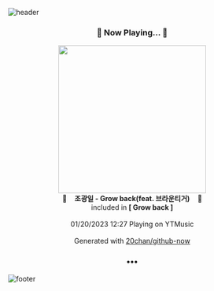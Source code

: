 ![header](https://capsule-render.vercel.app/api?type=wave&height=170&section=header&text=Hi.%20I'm%20SHIFT&fontColor=090707&fontAlignX=45&fontAlignY=65&fontSize=100)

<h3 align="center">🎵 Now Playing... 🎵</h3>
<p align="center">
  <a href="https://music.youtube.com/watch?v=9Y1c8K98OJU">
    <img width="300" src="https://lh3.googleusercontent.com/nPjH4t1MnLCjCgtislxBTJTkOOmrGbar0fA3tdcAu8Jbm7Vr9DrcXIAJNC8KuYaGvoLQ1npxAHOa-H24">
  </a>
  <br>
  🎵&nbsp&nbsp&nbsp <b>조광일 - Grow back(feat. 브라운티거)</b> &nbsp&nbsp&nbsp🎵
  <br>
  included in <b>[ Grow back ]</b>
  
  <br />
  <br />
  01/20/2023 12:27 Playing on YTMusic
  <br />
  <br />
  Generated with <a href="https://github.com/20chan/github-now">20chan/github-now</a>
</p>

<h3 align="center">•••</h3>

![footer](https://capsule-render.vercel.app/api?type=wave&height=150&section=footer)
